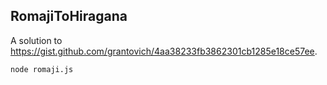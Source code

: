 ## RomajiToHiragana

A solution to https://gist.github.com/grantovich/4aa38233fb3862301cb1285e18ce57ee.

```
node romaji.js
```
